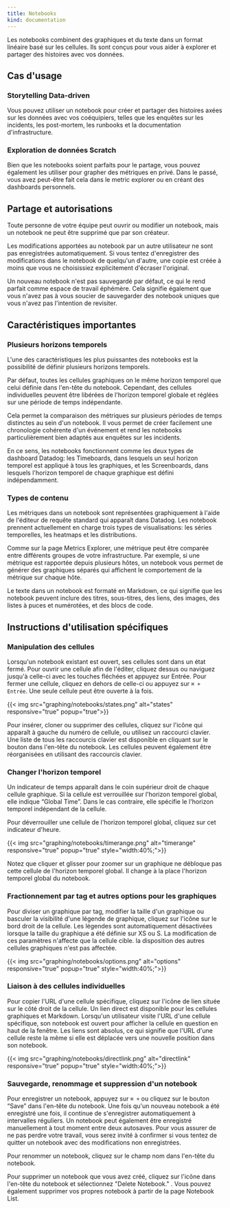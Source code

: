 ```yaml
---
title: Notebooks
kind: documentation
---
```

Les notebooks combinent des graphiques et du texte dans un format linéaire basé sur les cellules. Ils sont conçus pour vous aider à explorer et partager des histoires avec vos données.

## Cas d'usage

### Storytelling Data-driven

Vous pouvez utiliser un notebook pour créer et partager des histoires axées sur les données avec vos coéquipiers, telles que les enquêtes sur les incidents, les post-mortem, les runbooks et la documentation d'infrastructure.

### Exploration de données Scratch

Bien que les notebooks soient parfaits pour le partage, vous pouvez également les utiliser pour grapher des métriques en privé. Dans le passé, vous avez peut-être fait cela dans le metric explorer ou en créant des dashboards personnels.

## Partage et autorisations

Toute personne de votre équipe peut ouvrir ou modifier un notebook, mais un notebook ne peut être supprimé que par son créateur.

Les modifications apportées au notebook par un autre utilisateur ne sont pas enregistrées automatiquement. Si vous tentez d'enregistrer des modifications dans le notebook de quelqu'un d'autre, une copie est créée à moins que vous ne choisissiez explicitement d'écraser l'original.

Un nouveau notebook n'est pas sauvegardé par défaut, ce qui le rend parfait comme espace de travail éphémère. Cela signifie également que vous n'avez pas à vous soucier de sauvegarder des notebook uniques que vous n'avez pas l'intention de revisiter.

## Caractéristiques importantes

### Plusieurs horizons temporels

L'une des caractéristiques les plus puissantes des notebooks est la possibilité de définir plusieurs horizons temporels.

Par défaut, toutes les cellules graphiques on le même horizon temporel que celui définie dans l'en-tête du notebook. Cependant, des cellules individuelles peuvent être libérées de l'horizon temporel globale et réglées sur une période de temps indépendante.

Cela permet la comparaison des métriques sur plusieurs périodes de temps distinctes au sein d'un notebook. Il vous permet de créer facilement une chronologie cohérente d'un événement et rend les notebooks particulièrement bien adaptés aux enquêtes sur les incidents.

En ce sens, les notebooks fonctionnent comme les deux types de dashboard Datadog: les Timeboards, dans lesquels un seul horizon temporel est appliqué à tous les graphiques, et les Screenboards, dans lesquels l'horizon temporel de chaque graphique est défini indépendamment.

### Types de contenu

Les métriques dans un notebook sont représentées graphiquement à l'aide de l'éditeur de requête standard qui apparaît dans Datadog. Les notebook prennent actuellement en charge trois types de visualisations: les séries temporelles, les heatmaps et les distributions.

Comme sur la page Metrics Explorer, une métrique peut être comparée entre différents groupes de votre infrastructure. Par exemple, si une métrique est rapportée depuis plusieurs hôtes, un notebook vous permet de générer des graphiques séparés qui affichent le comportement de la métrique sur chaque hôte.

Le texte dans un notebook est formaté en Markdown, ce qui signifie que les notebook peuvent inclure des titres, sous-titres, des liens, des images, des listes à puces et numérotées, et des blocs de code.

## Instructions d'utilisation spécifiques

### Manipulation des cellules

Lorsqu'un notebook existant est ouvert, ses cellules sont dans un état fermé. Pour ouvrir une cellule afin de l'éditer, cliquez dessus ou naviguez jusqu'à celle-ci avec les touches fléchées et appuyez sur Entrée. Pour fermer une cellule, cliquez en dehors de celle-ci ou appuyez sur `⌘ + Entrée`. Une seule cellule peut être ouverte à la fois.

{{< img src="graphing/notebooks/states.png" alt="states" responsive="true" popup="true">}}

Pour insérer, cloner ou supprimer des cellules, cliquez sur l'icône qui apparaît à gauche du numéro de cellule,  ou utilisez un raccourci clavier. Une liste de tous les raccourcis clavier est disponible en cliquant sur le bouton dans l'en-tête du notebook.
Les cellules peuvent également être réorganisées en utilisant des raccourcis clavier.

### Changer l'horizon temporel

Un indicateur de temps apparaît dans le coin supérieur droit de chaque cellule graphique. Si la cellule est verrouillée sur l'horizon temporel global, elle indique “Global Time”. Dans le cas contraire, elle spécifie le l'horizon temporel indépendant de la cellule.

Pour déverrouiller une cellule de l'horizon temporel global, cliquez sur cet indicateur d'heure.

{{< img src="graphing/notebooks/timerange.png" alt="timerange" responsive="true" popup="true" style="width:40%;">}}

Notez que cliquer et glisser pour zoomer sur un graphique ne débloque pas cette cellule de l'horizon temporel global. Il change à la place l'horizon temporel global du notebook.

### Fractionnement par tag et autres options pour les graphiques

Pour diviser un graphique par tag, modifier la taille d'un graphique ou basculer la visibilité d'une légende de graphique, cliquez sur l'icône sur le bord droit de la cellule.
Les légendes sont automatiquement désactivées lorsque la taille du graphique a été définie sur XS ou S. La modification de ces paramètres n'affecte que la cellule cible. la disposition des autres cellules graphiques n'est pas affectée.

{{< img src="graphing/notebooks/options.png" alt="options" responsive="true" popup="true" style="width:40%;">}}

### Liaison à des cellules individuelles

Pour copier l'URL d'une cellule spécifique, cliquez sur l'icône de lien située sur le côté droit de la cellule. Un lien direct est disponible pour les cellules graphiques et Markdown.
Lorsqu'un utilisateur visite l'URL d'une cellule spécifique, son notebook est ouvert pour afficher la cellule en question en haut de la fenêtre. Les liens sont absolus, ce qui signifie que l'URL d'une cellule reste la même si elle est déplacée vers une nouvelle position dans son notebook.

{{< img src="graphing/notebooks/directlink.png" alt="directlink" responsive="true" popup="true" style="width:40%;">}}

### Sauvegarde, renommage et suppression d'un notebook

Pour enregistrer un notebook, appuyez sur `⌘ +` ou cliquez sur le bouton “Save” dans l'en-tête du notebook. Une fois qu'un nouveau notebook a été enregistré une fois, il continue de s'enregistrer automatiquement à intervalles réguliers. Un notebook peut également être enregistré manuellement à tout moment entre deux autosaves. Pour vous assurer de ne pas perdre votre travail, vous serez invité à confirmer si vous tentez de quitter un notebook avec des modifications non enregistrées.

Pour renommer un notebook, cliquez sur le champ nom dans l'en-tête du notebook.

Pour supprimer un notebook que vous avez créé, cliquez sur l'icône dans l'en-tête du notebook et sélectionnez "Delete Notebook." . Vous pouvez également supprimer vos propres notebook à partir de la page Notebook List.


